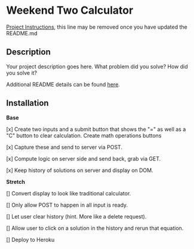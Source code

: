 # Weekend Two Calculator

[Project Instructions](./INSTRUCTIONS.md), this line may be removed once you have updated the README.md

## Description

Your project description goes here. What problem did you solve? How did you solve it?

Additional README details can be found [here](https://github.com/PrimeAcademy/readme-template/blob/master/README.md).

## Installation
**Base**

[x] Create two inputs and a submit button that shows the "=" as well as a "C" button to clear calculation. Create math operations buttons

[x] Capture these and send to server via POST.

[x] Compute logic on server side and send back, grab via GET.

[x] Keep history of solutions on server and display on DOM.

**Stretch**

[] Convert display to look like traditional calculator.

[] Only allow POST to happen in all input is ready.

[] Let user clear history (hint. More like a delete request).

[] Allow user to click on a solution in the history and rerun that equation.

[] Deploy to Heroku

